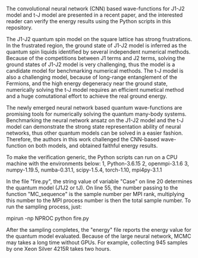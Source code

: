 The convolutional neural network (CNN) based wave-functions for J1-J2 model and t-J model are presented in a recent paper, and the interested reader can verify the energy results using the Python scripts in this repository.

The J1-J2 quantum spin model on the square lattice has strong frustrations. In the frustrated region, the ground state of J1-J2 model is inferred as the quantum spin liquids identified by several independent numerical methods. Because of the competitions between J1 terms and J2 terms, solving the ground states of J1-J2 model is very challenging, thus the model is a candidate model for benchmarking numerical methods. The t-J model is also a challenging model, because of long-range entanglement of the Fermions, and the high energy degeneracy near the ground state, numerically solving the t-J model requires an efficient numetical method and a huge comutational effort to achieve the real ground energy. 

The newly emerged neural network based quantum wave-functions are promising tools for numerically solving the quantum many-body systems. Benchmarking the neural network ansatz on the J1-J2 model and the t-J model can demonstrate the strong state representation ability of neural networks, thus other quantum models can be solved in a easier fashion. Therefore, the authors in this work challenged the CNN-based wave-function on both models, and obtained faithful energy results. 

To make the verification generic, the Python scripts can run on a CPU machine with the environments below:
1, Python-3.6.15
2, openmpi-3.1.6
3, numpy-1.19.5, numba-0.31.1, scipy-1.5.4, torch-1.10, mpi4py-3.1.1

In the file "fire.py", the string value of variable "Case" on line 20 determines the quantum model (J1J2 or tJ). On line 55, the number passing to the function "MC_sequence" is the sample number per MPI rank, multiplying this number to the MPI process number is then the total sample number. To run the sampling process, just:

mpirun -np NPROC python fire.py

After the sampling completes, the "energy" file reports the energy value for the quantum model evaluated. Because of the large neural network, MCMC may takes a long time without GPUs. For example, collecting 945 samples by one Xeon Silver 4215R takes two hours. 
